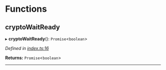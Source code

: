 

# Functions

<a id="cryptowaitready"></a>

##  cryptoWaitReady

▸ **cryptoWaitReady**(): `Promise`<`boolean`>

*Defined in [index.ts:16](https://github.com/polkadot-js/common/blob/2efc5f7/packages/util-crypto/src/index.ts#L16)*

**Returns:** `Promise`<`boolean`>

___

